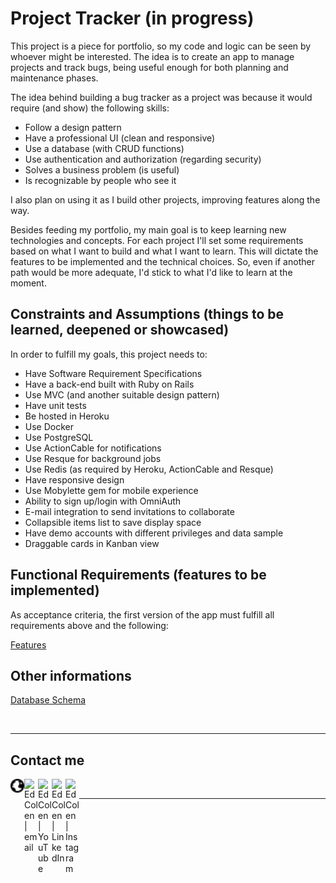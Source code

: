 # Project Tracker (in progress)

This project is a piece for portfolio, so my code and logic can be seen by whoever might be interested. The idea is to create an app to manage projects and track bugs, being useful enough for both planning and maintenance phases.

The idea behind building a bug tracker as a project was because it would require (and show) the following skills:

- Follow a design pattern
- Have a professional UI (clean and responsive)
- Use a database (with CRUD functions)
- Use authentication and authorization (regarding security)
- Solves a business problem (is useful)
- Is recognizable by people who see it

I also plan on using it as I build other projects, improving features along the way.

Besides feeding my portfolio, my main goal is to keep learning new technologies and concepts. For each project I'll set some requirements based on what I want to build and what I want to learn. This will dictate the features to be implemented and the technical choices. So, even if another path would be more adequate, I'd stick to what I'd like to learn at the moment.

## Constraints and Assumptions (things to be learned, deepened or showcased)

In order to fulfill my goals, this project needs to:

- Have Software Requirement Specifications
- Have a back-end built with Ruby on Rails
- Use MVC (and another suitable design pattern)
- Have unit tests
- Be hosted in Heroku
- Use Docker
- Use PostgreSQL
- Use ActionCable for notifications
- Use Resque for background jobs
- Use Redis (as required by Heroku, ActionCable and Resque)
- Have responsive design
- Use Mobylette gem for mobile experience
- Ability to sign up/login with OmniAuth
- E-mail integration to send invitations to collaborate
- Collapsible items list to save display space
- Have demo accounts with different privileges and data sample
- Draggable cards in Kanban view

## Functional Requirements (features to be implemented)

As acceptance criteria, the first version of the app must fulfill all requirements above and the following:

[Features](documentation/functional_requirements.md)

## Other informations

[Database Schema](documentation/db_schema.xml)

<br />
<hr>

## Contact me

[<img align="left" alt="Ed Colen | website" width="22px" src="https://raw.githubusercontent.com/iconic/open-iconic/master/svg/globe.svg" />][website]
[<img align="left" alt="Ed Colen | email" width="22px" src="https://cdn.jsdelivr.net/npm/simple-icons@3.9.0/icons/gmail.svg" />][email]
[<img align="left" alt="Ed Colen | YouTube" width="22px" src="https://cdn.jsdelivr.net/npm/simple-icons@3.9.0/icons/medium.svg" />][medium]
[<img align="left" alt="Ed Colen | LinkedIn" width="22px" src="https://cdn.jsdelivr.net/npm/simple-icons@v3.9.0/icons/linkedin.svg" />][linkedin]
[<img align="left" alt="Ed Colen | Instagram" width="22px" src="https://cdn.jsdelivr.net/npm/simple-icons@v3.9.0/icons/instagram.svg" />][instagram]

<br />
<hr>

[website]: https://edcolen.com
[email]: mailto:ed.colen@gmail.com
[medium]: https://medium.com/@edcolen
[instagram]: https://www.instagram.com/edcolen/
[linkedin]: https://www.linkedin.com/in/edcolen/
